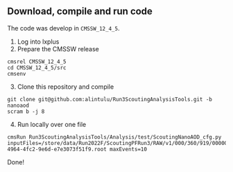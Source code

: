 ## Download, compile and run code

The code was develop in `CMSSW_12_4_5`.

1. Log into lxplus
2. Prepare the CMSSW release

```
cmsrel CMSSW_12_4_5
cd CMSSW_12_4_5/src
cmsenv
```

3. Clone this repository and compile

```
git clone git@github.com:alintulu/Run3ScoutingAnalysisTools.git -b nanoaod
scram b -j 8
```
4. Run locally over one file

```
cmsRun Run3ScoutingAnalysisTools/Analysis/test/ScoutingNanoAOD_cfg.py inputFiles=/store/data/Run2022F/ScoutingPFRun3/RAW/v1/000/360/919/00000/c650b47a-4964-4fc2-9e6d-e7e3073f51f9.root maxEvents=10
```

Done!
